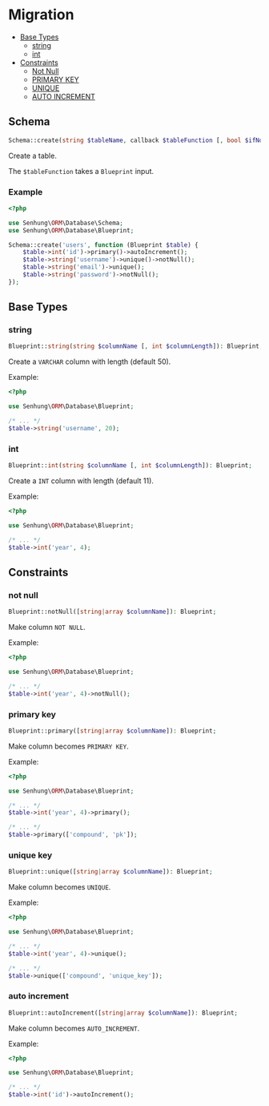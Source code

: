 # Migration

 - [Base Types](#base-types)
    - [string](#string)
    - [int](#int)
 - [Constraints](#constraints)
    - [Not Null](#not-null)
    - [PRIMARY KEY](#primary-key)
    - [UNIQUE](#unique-key)
    - [AUTO INCREMENT](#auto-increment)

## Schema

```php
Schema::create(string $tableName, callback $tableFunction [, bool $ifNotExist]): void
```

Create a table.

The `$tableFunction` takes a `Blueprint` input.

### Example

```php
<?php

use Senhung\ORM\Database\Schema;
use Senhung\ORM\Database\Blueprint;

Schema::create('users', function (Blueprint $table) {
    $table->int('id')->primary()->autoIncrement();
    $table->string('username')->unique()->notNull();
    $table->string('email')->unique();
    $table->string('password')->notNull();
});
```

## Base Types

### string

```php
Blueprint::string(string $columnName [, int $columnLength]): Blueprint;
```

Create a `VARCHAR` column with length (default 50).

Example:

```php
<?php

use Senhung\ORM\Database\Blueprint;

/* ... */
$table->string('username', 20);
```

### int

```php
Blueprint::int(string $columnName [, int $columnLength]): Blueprint;
```

Create a `INT` column with length (default 11).

Example:

```php
<?php

use Senhung\ORM\Database\Blueprint;

/* ... */
$table->int('year', 4);
```

## Constraints

### not null

```php
Blueprint::notNull([string|array $columnName]): Blueprint;
```

Make column `NOT NULL`.

Example:

```php
<?php

use Senhung\ORM\Database\Blueprint;

/* ... */
$table->int('year', 4)->notNull();
```

### primary key

```php
Blueprint::primary([string|array $columnName]): Blueprint;
```

Make column becomes `PRIMARY KEY`.

Example:

```php
<?php

use Senhung\ORM\Database\Blueprint;

/* ... */
$table->int('year', 4)->primary();

/* ... */
$table->primary(['compound', 'pk']);
```

### unique key

```php
Blueprint::unique([string|array $columnName]): Blueprint;
```

Make column becomes `UNIQUE`.

Example:

```php
<?php

use Senhung\ORM\Database\Blueprint;

/* ... */
$table->int('year', 4)->unique();

/* ... */
$table->unique(['compound', 'unique_key']);
```

### auto increment

```php
Blueprint::autoIncrement([string|array $columnName]): Blueprint;
```

Make column becomes `AUTO_INCREMENT`.

Example:

```php
<?php

use Senhung\ORM\Database\Blueprint;

/* ... */
$table->int('id')->autoIncrement();
```

